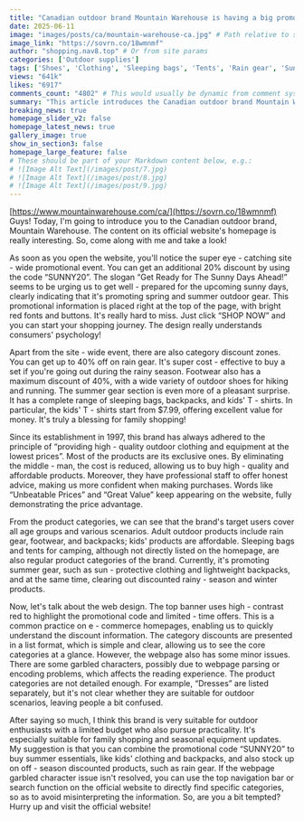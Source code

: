 ```yaml
---
title: "Canadian outdoor brand Mountain Warehouse is having a big promotion on its official website. Good news for those on a tight budget."
date: 2025-06-11
image: "images/posts/ca/mountain-warehouse-ca.jpg" # Path relative to static or assets
image_link: "https://sovrn.co/18wmnmf"
author: "shopping.nav8.top" # Or from site params
categories: ['Outdoor supplies']
tags: ['Shoes', 'Clothing', 'Sleeping bags', 'Tents', 'Rain gear', 'Sun protection clothing', 'Lightweight backpacks', "Children's T-shirts", 'Outdoor equipment', 'Hiking shoes', 'Road running shoes', "Children's backpacks", 'Kayaks', 'Sunglasses', 'Camping equipment', 'Running equipment', 'Summer equipment', 'Pet supplies', 'Pet care knowledge services', 'Pet food', 'Pet toys', 'Pet beds', 'Pet clothing', 'Pet care guidance and advice services', 'Electronic products', 'Household appliances', 'Laptop computers', 'TV', 'Data packages', 'Audio equipment', 'Mobile phones', 'Refurbished technology products', 'Consumables', 'Member plan', 'Referral reward service', 'Skiing equipment', 'Snowboard', 'Jacket', 'Ski pants', 'One-piece suit', 'Snowshoe straps', 'Corduroy jacket', 'Countertop Appliances', 'Large Appliances', 'KitchenAid', 'Wireless Series', 'Coffee and Espresso Machines', 'Food Processors', 'Blenders', 'Handheld Blenders', 'Kettles', 'Countertop Ovens', 'Toasters', 'Refrigerators', 'Stoves', 'Cooktops', 'Built - in Ovens', 'Dishwashers', 'Free Contactless Delivery Service', 'Professional On - site Installation Service', 'Free Old Appliance Recycling Service', '30 - day Price Protection Service', 'Flexible Return and Exchange Service', 'Purchase Guide Service', 'User Center Service', 'Tote Bags', 'Wool slippers', 'Insulated lunch boxes', 'Soda maker', 'CO₂ gas cylinder', 'Beverage flavoring', 'Special water bottle', 'Organic soda water mixture', 'Kombucha concentrate', 'Cocktail mixer', 'CO₂ gas cylinder subscription service', 'CO₂ gas cylinder replacement service', 'Spare CO₂ gas cylinder', 'Prescription glasses', 'Designer brand glasses', 'Contact lenses', 'Insurance direct payment service', 'Shopping Guide Service', 'Social Marketing Service', 'Store Query Service', 'Kitchen Appliances', 'Laundry Equipment', 'Refrigeration Equipment', 'Microwave Ovens', 'Vacuum Cleaners', 'Water Treatment Systems', 'Delivery Services', 'Installation Services', 'Repair and After-sales Support Services', 'Trade-in Services', 'Extended Warranty Services', 'Comparison Function Services', 'Search Function Services', 'Promotion Information Services', 'Online Chat Services', 'Telephone Consultation Services', 'Store Location Services', 'Inspiration Content Services', 'Blogs and Information Services', 'Online Store Services', 'Multi-language Services', 'Data Security Services', 'Jeans', 'T-shirts', 'Shirts', 'Jackets', 'Dresses', "Children's clothing", 'Parent-child clothing', 'Sports apparel', 'Yoga clothing', 'Sportswear', 'Precious metal coins', 'Commemorative coins', 'Investment coins', 'Coin sets', 'Emotional advice and resource services', 'Localized services', 'Health and wellness products', 'Maternity and baby products', 'Food and beverages', 'Sunscreen', 'Summer beauty gift set', 'Sun protection set', 'Non-alcoholic beer', 'Health and personal care products', 'Sports and outdoor products', 'Toys and games', 'Prime membership plan', 'Subscribe & Save membership subscription service', 'Blazer', 'Polo shirts', 'Hoodies', 'Pants', 'Knitted shorts', 'Designer brand clothing', 'Customized service', 'Fashion information and styling guides', 'Legal industry services', "Men's clothing", "Women's clothing", "Children's products", 'Outdoor supplies', 'Camping equipment', 'Running shoes', 'Hiking shoes', 'Folding chairs', 'Road running shoes', "Men's hats", "Men's footwear", "Women's rain gear", "Children's equipment", 'Fishing kayaks', 'Fishing rods', 'Life jackets', 'Camping tents', 'Mosquito repellent devices', 'Coolers', 'Canoes', 'Rain boots', 'Tackle boxes', 'Fish finders', 'Brand-name fishing gear', 'Special water bottles', 'Pick up in-store', 'Workwear', 'Casual wear', 'Work pants', "Women's shirts", "Women's jeans", "Women's shorts", "Women's jackets", 'Tablet computers', 'Headphones', 'Games', 'Flannel pajamas', 'Member subscription service', 'Water bottles', 'Solar generators', 'Camping chairs', 'Expedition backpacks', 'Waterproof jackets', 'Snowshoes', 'Snowboards', 'Ski suits']
views: "641k"
likes: "6917"
comments_count: "4802" # This would usually be dynamic from comment system
summary: "This article introduces the Canadian outdoor brand Mountain Warehouse. There are sitewide promotions and category discounts on the homepage of its official website. Founded in 1997, the brand adheres to offering high - quality products at low prices, targeting users of all ages and suitable for various scenarios. The website design has both highlights and issues such as garbled codes. It is suitable for outdoor enthusiasts on a budget. Consumers can use promo codes to purchase essential items or stock up on off - season products. "
breaking_news: true   
homepage_slider_v2: false  
homepage_latest_news: true  
gallery_image: true  
show_in_section3: false
homepage_large_feature: false
# These should be part of your Markdown content below, e.g.:
# ![Image Alt Text](/images/post/7.jpg)
# ![Image Alt Text](/images/post/8.jpg)
# ![Image Alt Text](/images/post/9.jpg)
---
```

[https://www.mountainwarehouse.com/ca/](https://sovrn.co/18wmnmf)
Guys! Today, I'm going to introduce you to the Canadian outdoor brand, Mountain Warehouse. The content on its official website's homepage is really interesting. So, come along with me and take a look!

As soon as you open the website, you'll notice the super eye - catching site - wide promotional event. You can get an additional 20% discount by using the code “SUNNY20”. The slogan “Get Ready for The Sunny Days Ahead!” seems to be urging us to get well - prepared for the upcoming sunny days, clearly indicating that it's promoting spring and summer outdoor gear. This promotional information is placed right at the top of the page, with bright red fonts and buttons. It's really hard to miss. Just click “SHOP NOW” and you can start your shopping journey. The design really understands consumers' psychology!

Apart from the site - wide event, there are also category discount zones. You can get up to 40% off on rain gear. It's super cost - effective to buy a set if you're going out during the rainy season. Footwear also has a maximum discount of 40%, with a wide variety of outdoor shoes for hiking and running. The summer gear section is even more of a pleasant surprise. It has a complete range of sleeping bags, backpacks, and kids' T - shirts. In particular, the kids' T - shirts start from $7.99, offering excellent value for money. It's truly a blessing for family shopping!

Since its establishment in 1997, this brand has always adhered to the principle of “providing high - quality outdoor clothing and equipment at the lowest prices”. Most of the products are its exclusive ones. By eliminating the middle - man, the cost is reduced, allowing us to buy high - quality and affordable products. Moreover, they have professional staff to offer honest advice, making us more confident when making purchases. Words like “Unbeatable Prices” and “Great Value” keep appearing on the website, fully demonstrating the price advantage.

From the product categories, we can see that the brand's target users cover all age groups and various scenarios. Adult outdoor products include rain gear, footwear, and backpacks; kids' products are affordable. Sleeping bags and tents for camping, although not directly listed on the homepage, are also regular product categories of the brand. Currently, it's promoting summer gear, such as sun - protective clothing and lightweight backpacks, and at the same time, clearing out discounted rainy - season and winter products.

Now, let's talk about the web design. The top banner uses high - contrast red to highlight the promotional code and limited - time offers. This is a common practice on e - commerce homepages, enabling us to quickly understand the discount information. The category discounts are presented in a list format, which is simple and clear, allowing us to see the core categories at a glance. However, the webpage also has some minor issues. There are some garbled characters, possibly due to webpage parsing or encoding problems, which affects the reading experience. The product categories are not detailed enough. For example, “Dresses” are listed separately, but it's not clear whether they are suitable for outdoor scenarios, leaving people a bit confused.

After saying so much, I think this brand is very suitable for outdoor enthusiasts with a limited budget who also pursue practicality. It's especially suitable for family shopping and seasonal equipment updates. My suggestion is that you can combine the promotional code “SUNNY20” to buy summer essentials, like kids' clothing and backpacks, and also stock up on off - season discounted products, such as rain gear. If the webpage garbled character issue isn't resolved, you can use the top navigation bar or search function on the official website to directly find specific categories, so as to avoid misinterpreting the information. So, are you a bit tempted? Hurry up and visit the official website! 
